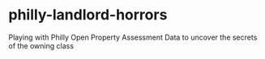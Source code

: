 # philly-landlord-horrors
Playing with Philly Open Property Assessment Data to uncover the secrets of the owning class
